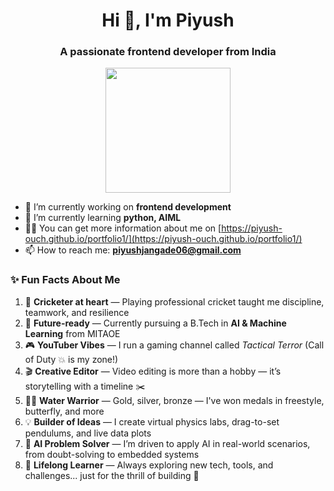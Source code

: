 <h1 align="center">Hi 👋, I'm Piyush </h1>
<h3 align="center">A passionate frontend developer from India</h3>

<p align="center">
  <img src="https://raw.githubusercontent.com/MahirQT/MahirQT/main/ironman.gif" width="200"/>
</p>


- 🔭 I’m currently working on **frontend development**
- 🌱 I’m currently learning **python, AIML**
- 👨‍💻 You can get more information about me on [https://piyush-ouch.github.io/portfolio1/](https://piyush-ouch.github.io/portfolio1/)
- 📫 How to reach me: **piyushjangade06@gmail.com**

### ✨ Fun Facts About Me

1. 🏏 **Cricketer at heart** — Playing professional cricket taught me discipline, teamwork, and resilience  
2. 🤖 **Future-ready** — Currently pursuing a B.Tech in **AI & Machine Learning** from MITAOE  
3. 🎮 **YouTuber Vibes** — I run a gaming channel called *Tactical Terror* (Call of Duty 💥 is my zone!)  
4. 🎬 **Creative Editor** — Video editing is more than a hobby — it’s storytelling with a timeline ✂️  
5. 🏊‍♂️ **Water Warrior** — Gold, silver, bronze — I've won medals in freestyle, butterfly, and more  
6. 💡 **Builder of Ideas** — I create virtual physics labs, drag-to-set pendulums, and live data plots  
7. 🧠 **AI Problem Solver** — I’m driven to apply AI in real-world scenarios, from doubt-solving to embedded systems  
8. 🌌 **Lifelong Learner** — Always exploring new tech, tools, and challenges... just for the thrill of building 🚀  

